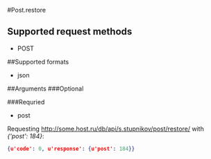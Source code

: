#Post.restore

## Supported request methods 
* POST

##Supported formats
* json

##Arguments
###Optional


###Requried
* post

Requesting http://some.host.ru/db/api/s.stupnikov/post/restore/ with _{'post': 184}_:
```json
{u'code': 0, u'response': {u'post': 184}}
```
